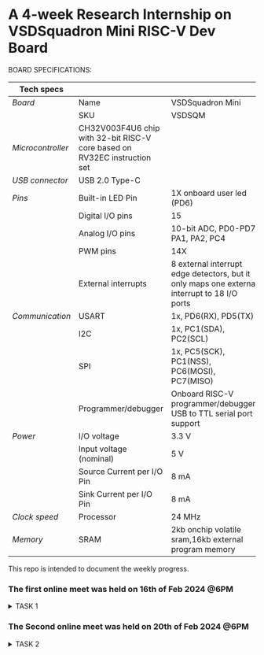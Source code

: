 # A 4-week Research Internship on VSDSquadron Mini RISC-V Dev Board

BOARD SPECIFICATIONS:

| Tech specs   |   |    |
|------------|------------|------------|
| *Board* | Name     | VSDSquadron Mini    |
|      | SKU    | VSDSQM    |
| *Microcontroller*    | CH32V003F4U6 chip with 32-bit RISC-V core based on RV32EC instruction set    |     |
| *USB connector* | USB 2.0 Type-C    |     |
| *Pins*     | Built-in LED Pin     | 1X onboard user led (PD6)     |
|      | Digital I/O pins     | 15     |
|      | Analog I/O pins     | 10-bit ADC, PD0-PD7, PA1, PA2, PC4     |
|      | PWM pins     | 14X     |
|      | External interrupts     | 	8 external interrupt edge detectors, but it only maps one external interrupt to 18 I/O ports     |
| *Communication*     | USART     | 	1x, PD6(RX), PD5(TX)     |
|      | I2C     | 1x, PC1(SDA), PC2(SCL)    |
|      | SPI     | 1x, PC5(SCK), PC1(NSS), PC6(MOSI), PC7(MISO)     |
|      | Programmer/debugger     | Onboard RISC-V programmer/debugger, USB to TTL serial port support     |
| *Power*     | I/O voltage     | 3.3 V    |
|      | Input voltage (nominal)     | 5 V    |
|      | Source Current per I/O Pin    | 8 mA     |
|      | Sink Current per I/O Pin     | 8 mA     |
| *Clock speed*     | Processor    | 24 MHz     |
| *Memory*     | SRAM     | 2kb onchip volatile sram,16kb external program memory     |
   

This repo is intended to document the weekly progress.

### The first online meet was held on 16th of Feb 2024 @6PM

<details>
    <summary> TASK 1 </summary>
 
1) install Yosys 

2) install iverilog 

3) install gtkwave

### CLONING RISC-V GNU TOOLCHAIN

# To install git 
``` sudo apt install git-all ``` 

 make sure to install the dependencies
 
![WhatsApp Image 2024-02-20 at 2 37 02 PM](https://github.com/rajesh0gouda/vsd-risc-v/assets/160471378/f72df2a4-c82e-4041-8b6e-69a7d2d7cbd8)





### INSTALLING YOSYS, IVERILOG & GTKWAVE.

### 1.YOSYS


 ```git clone https://github.com/YosysHQ/yosys.git ```

``` cd yosys ```

``` sudo apt install make ```

![WhatsApp Image 2024-02-20 at 2 36 46 PM](https://github.com/rajesh0gouda/vsd-risc-v/assets/160471378/7f6ca441-8a12-4aba-a5a5-66cbc7e3a845)



 ``` sudo apt-get install build-essential clang bison flex \libreadline-dev gawk tcl-dev libffi-dev git \ graphviz xdot pkg-config python3 libboost-system-dev\libboost-python-dev libboost-filesystem-dev zlib1g-dev ```

![WhatsApp Image 2024-02-20 at 2 37 11 PM](https://github.com/rajesh0gouda/vsd-risc-v/assets/160471378/9cd2b8c4-faec-4759-a7e5-de0c0e4eee64)

``` make config-gcc ```

![WhatsApp Image 2024-02-20 at 2 37 20 PM](https://github.com/rajesh0gouda/vsd-risc-v/assets/160471378/b36b12d0-5b6a-4cf9-8471-efd4d1671b98)

``` make ```

![WhatsApp Image 2024-02-20 at 2 37 25 PM](https://github.com/rajesh0gouda/vsd-risc-v/assets/160471378/20a30bd8-17b7-481f-acdc-62d5198decca)

``` sudo make install ```

![WhatsApp Image 2024-02-20 at 2 37 30 PM](https://github.com/rajesh0gouda/vsd-risc-v/assets/160471378/f0db7459-26af-4f0a-81bc-6d2ed12a5ac2)



### 2.iVerilog
installing iVerilog

``` sudo apt update```

![WhatsApp Image 2024-02-20 at 2 37 46 PM](https://github.com/rajesh0gouda/vsd-risc-v/assets/160471378/ebeeebeb-debd-4ecd-acc0-fa39bc2e0055)

``` sudo apt-get install iverilog ```

![WhatsApp Image 2024-02-20 at 2 37 37 PM](https://github.com/rajesh0gouda/vsd-risc-v/assets/160471378/edf36c2a-0d7a-4fb4-ada3-4b32f5b7058b)


### 3.GTkWave
installing GTkWave

 ``` sudo apt-get install gtkwave ```
 
![WhatsApp Image 2024-02-20 at 2 37 53 PM](https://github.com/rajesh0gouda/vsd-risc-v/assets/160471378/06693ed1-0fad-4d1e-a6bd-e986fcf4767e)


</details>

### The Second online meet was held on 20th of Feb 2024 @6PM

<details>
    <summary> TASK 2 </summary>

### To identify Input ports, input waveforms, output ports and output waveforms of the design.

### Universal Shift Register:
A register that can store the data and /shifts the data towards the right and left along with the parallel load capability is known as a universal shift register. It can be used to perform input/output operations in both serial and parallel modes. Unidirectional shift registers and bidirectional shift registers are combined together to get the design of the universal shift register. It is also known as a parallel-in-parallel-out shift register or shift register with the parallel load.

Universal shift registers are capable of performing 3 operations as listed below.

1.Parallel load operation – stores the data in parallel as well as the data in parallel

2.Shift left operation – stores the data and transfers the data shifting towards left in the serial path

3.Shift right operation – stores the data and transfers the data by shifting towards right in the serial path.


### *Column of I/O Elements:*

| Sl.No   | Name of the Pin  | Direction | Description |
|------------|------------|------------|---------|
| 1. | (Q0,Q1,Q2,Q3) | Output     |Parallel output|
| 2.   | (S0,S1)   | Input      |Select lines |
| 3.   | Clk     | Input     | Clock Signal|
| 4.     | (D0,D1,D2,D3)  | Input   |  Parallel Inputs |
| 5.     | Rst(clear)    | Input    | Reset Signal|
| 6.     | SIL    | Input     | Serial Input Left Shift|
|  7.    |SIR     |Input   |  Serial Input Right Shift  |

###  *Block Diagram of Universal shift register:*

![BLOCK](https://github.com/rajesh0gouda/vsd-risc-v/assets/160471378/b93331a6-ec37-4702-b40e-94ad30a38b54)

###  *Digital Logic circuit of Universal shift register:*

![usr](https://github.com/rajesh0gouda/vsd-risc-v/assets/160471378/cb11b856-0630-4ba9-b4d1-8330582e48ea)

###  *Modes Of Operation of Universal shift register:*

|   S0    |   S1   |   Mode of Operation   |
|-----------|------------|----------------------|
|   0      |     0      |  Locked state (No change) |
|   0    |       1   |    Shift-Left |
|   1    |       0   |    Shift-Right |
|   1   |       1   |    Parallel Load|

###  *Input Waveform:*

![Screenshot 2024-02-22 131437](https://github.com/rajesh0gouda/vsd-risc-v/assets/160471378/efa65461-319d-45c0-aefa-3980a69c1749)


###  *Output Waveform:*

![Screenshot 2024-02-22 131537](https://github.com/rajesh0gouda/vsd-risc-v/assets/160471378/466d401e-1dbb-4931-818c-f2ddc6a48bb2)


</details>

